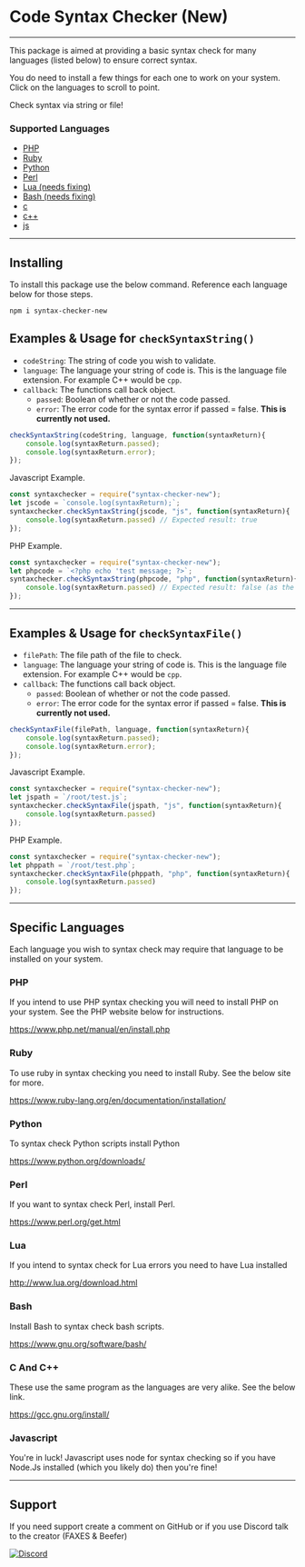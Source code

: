 # Code Syntax Checker (New)
---

This package is aimed at providing a basic syntax check for many languages (listed below) to ensure correct syntax.

You do need to install a few things for each one to work on your system. Click on the languages to scroll to point.

Check syntax via string or file!


### Supported Languages
- [PHP](#php)
- [Ruby](#ruby)
- [Python](#python)
- [Perl](#perl)
- [Lua (needs fixing)](#lua)
- [Bash (needs fixing)](#bash1)
- [c](#c-and-c)
- [c++](#c-and-)
- [js](#javascript)

---

## Installing

To install this package use the below command. Reference each language below for those steps.
```
npm i syntax-checker-new
```

## Examples & Usage for `checkSyntaxString()`
- `codeString`: The string of code you wish to validate.
- `language`: The language your string of code is. This is the language file extension. For example C++ would be `cpp`.
- `callback`: The functions call back object.
    - `passed`: Boolean of whether or not the code passed.
    - `error`: The error code for the syntax error if passed = false. **This is currently not used.**


```js
checkSyntaxString(codeString, language, function(syntaxReturn){
    console.log(syntaxReturn.passed);
    console.log(syntaxReturn.error);
});
```

Javascript Example.
```js
const syntaxchecker = require("syntax-checker-new");
let jscode = `console.log(syntaxReturn);`;
syntaxchecker.checkSyntaxString(jscode, "js", function(syntaxReturn){
    console.log(syntaxReturn.passed) // Expected result: true
});
```

PHP Example.
```js
const syntaxchecker = require("syntax-checker-new");
let phpcode = `<?php echo 'test message; ?>`;
syntaxchecker.checkSyntaxString(phpcode, "php", function(syntaxReturn){
    console.log(syntaxReturn.passed) // Expected result: false (as the quote is not closed)
});
```

---

## Examples & Usage for `checkSyntaxFile()`
- `filePath`: The file path of the file to check.
- `language`: The language your string of code is. This is the language file extension. For example C++ would be `cpp`.
- `callback`: The functions call back object.
    - `passed`: Boolean of whether or not the code passed.
    - `error`: The error code for the syntax error if passed = false. **This is currently not used.**


```js
checkSyntaxFile(filePath, language, function(syntaxReturn){
    console.log(syntaxReturn.passed);
    console.log(syntaxReturn.error);
});
```

Javascript Example.
```js
const syntaxchecker = require("syntax-checker-new");
let jspath = `/root/test.js`;
syntaxchecker.checkSyntaxFile(jspath, "js", function(syntaxReturn){
    console.log(syntaxReturn.passed)
});
```

PHP Example.
```js
const syntaxchecker = require("syntax-checker-new");
let phppath = `/root/test.php`;
syntaxchecker.checkSyntaxFile(phppath, "php", function(syntaxReturn){
    console.log(syntaxReturn.passed)
});
```

---

## Specific Languages

Each language you wish to syntax check may require that language to be installed on your system.

### PHP
If you intend to use PHP syntax checking you will need to install PHP on your system. See the PHP website below for instructions.

https://www.php.net/manual/en/install.php

### Ruby
To use ruby in syntax checking you need to install Ruby. See the below site for more.

https://www.ruby-lang.org/en/documentation/installation/

### Python
To syntax check Python scripts install Python

https://www.python.org/downloads/

### Perl
If you want to syntax check Perl, install Perl.

https://www.perl.org/get.html

### Lua
If you intend to syntax check for Lua errors you need to have Lua installed

http://www.lua.org/download.html

### Bash
Install Bash to syntax check bash scripts.

https://www.gnu.org/software/bash/

### C And C++
These use the same program as the languages are very alike. See the below link.

https://gcc.gnu.org/install/

### Javascript
You're in luck! Javascript uses node for syntax checking so if you have Node.Js installed (which you likely do) then you're fine!


---

## Support
If you need support create a comment on GitHub or if you use Discord talk to the creator (FAXES & Beefer)

[![Discord](https://faxes.zone/i/9wkr3.png)](https://faxes.zone/discord)